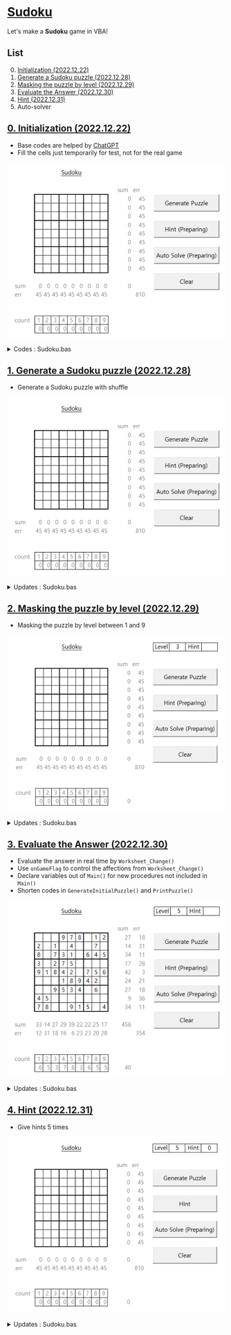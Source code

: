 # [Sudoku](../README.md#sudoku)

Let's make a **Sudoku** game in VBA!


## List

0. [Initialization (2022.12.22)](#0-initialization-20221222)
1. [Generate a Sudoku puzzle (2022.12.28)](#1-generate-a-sudoku-puzzle-20221228)
2. [Masking the puzzle by level (2022.12.29)](#2-masking-the-puzzle-by-level-20221229)
3. [Evaluate the Answer (2022.12.30)](#3-evaluate-the-answer-20221230)
4. [Hint (2022.12.31)](#4-hint-20221231)
5. Auto-solver


## [0. Initialization (2022.12.22)](#list)

  - Base codes are helped by [ChatGPT](https://github.com/kimpro82/MyGame/issues/56#issuecomment-1363135037)
  - Fill the cells just temporarily for test, not for the real game

  ![Initialization](./Images/VBA_Sudoku_Init.gif)

  <details>
    <summary>Codes : Sudoku.bas</summary>

  ```vba
  Option Explicit
  ```
  ```vba
  Private Sub GenerateSudoku()

      ' Set zeroPiont to start 9x9 matrix
      Dim zeroPoint As Range
      Call GetZeroPoint(zeroPoint)

      Dim sudoku(1 To 9, 1 To 9) As Integer

      ' Initialize the Sudoku array with zeros
      Dim i As Integer, j As Integer
      For i = 1 To 9
          For j = 1 To 9
              sudoku(i, j) = 0
          Next j
      Next i

      ' Generate the Sudoku puzzle
      Call GeneratePuzzle(sudoku)

      ' Print the Sudoku puzzle to the sheet
      Call PrintPuzzle(sudoku, zeroPoint)

  End Sub
  ```
  ```vba
  Private Sub GetZeroPoint(ByRef zeroPoint As Range)

      Set zeroPoint = Range("C5")

  End Sub
  ```
  ```vba
  Private Sub GeneratePuzzle(ByRef puzzle As Variant)

      ' Temporary; to be advanced
      Dim i As Integer, j As Integer
      For i = 1 To 9
          For j = 1 To 9
              puzzle(i, j) = Int(Rnd * 9) + 1
          Next j
      Next i

  End Sub
  ```
  ```vba
  Private Sub PrintPuzzle(ByRef puzzle As Variant, ByRef zeroPoint As Range)

      ' Print the puzzle to the sheet
      Dim i As Integer, j As Integer
      For i = 1 To 9
          For j = 1 To 9
              zeroPoint.Offset(i - 1, j - 1).Value = puzzle(i, j)
          Next j
      Next i

  End Sub
  ```
  ```vba
  Private Sub Hint()

      Debug.Print "Hint function is not completed yet"
      ' Debug.Print Me.Name & "() is not completed yet"                           ' Me.Name : "Soduku"

  End Sub
  ```
  ```vba
  Private Sub AutoSolve()

      Debug.Print "Auto Solve function is not completed yet"

  End Sub
  ```
  ```vba
  Private Sub Clear()

      Dim zeroPoint As Range
      Call GetZeroPoint(zeroPoint)

      Dim Rng As Range
      Set Rng = zeroPoint.Resize(9, 9)

      With Rng
          .ClearContents
      End With

  End Sub
  ```
  ```vba
  ' Buttons

  Private Sub btnGenerate_Click()

      Call GenerateSudoku

  End Sub


  Private Sub btnHint_Click()

      Call Hint

  End Sub


  Private Sub btnAutoSolve_Click()

      Call AutoSolve

  End Sub


  Private Sub btnClear_Click()

      Call Clear

  End Sub
  ```
  </details>


## [1. Generate a Sudoku puzzle (2022.12.28)](#list)

  - Generate a Sudoku puzzle with shuffle

  ![Shuffle](./Images/VBA_Sudoku_Shuffle.gif)

  <details>
    <summary>Updates : Sudoku.bas</summary>

  ```vba
  Private Sub GenerateSudoku()

      ' Set zeroPiont to start 9x9 matrix
      Dim zeroPoint As Range
      Call GetZeroPoint(zeroPoint)

      ' Initialize the Sudoku array before shuffle
      Dim sudoku(1 To 9, 1 To 9) As Integer
      Call GenerateInitialPuzzle(sudoku)

      ' Shuffle the puzzle
      Call ShufflePuzzle(sudoku)

      ' Print the Sudoku puzzle to the sheet
      Call PrintPuzzle(sudoku, zeroPoint)

  End Sub
  ```
  ```vba
  Private Sub GenerateInitialPuzzle(ByRef puzzle As Variant)

      ' Update (2022.12.28); it seems not minimized but anyway works
      Dim i As Integer, j As Integer, starting As Integer
      For i = 1 To 9
          If i < 4 Then
              starting = (i - 1) * 3 Mod 9
          ElseIf i < 7 Then
              starting = ((i - 1) * 3 + 1) Mod 9
          Else
              starting = ((i - 1) * 3 + 2) Mod 9
          End If

          For j = 1 To 9
              puzzle(i, j) = (starting + j - 1) Mod 9 + 1
          Next j
      Next i

  End Sub
  ```
  ```vba
  Private Sub ShufflePuzzle(ByRef puzzle As Variant)

      Dim n As Integer
      n = 100

      Dim i As Integer, j As Integer
      Dim a As Integer, b As Integer, temp(1 To 9) As Integer
      For i = 1 To n
          a = Int(Rnd * 9) + 1
          b = Int((a - 1) / 3) * 3 + Int(Rnd * 3) + 1                             ' quite proud code …… !

          For j = 1 To 9
              If i Mod 2 = 0 Then
                  temp(j) = puzzle(a, j)
                  puzzle(a, j) = puzzle(b, j)
                  puzzle(b, j) = temp(j)
              Else
                  temp(j) = puzzle(j, a)
                  puzzle(j, a) = puzzle(j, b)
                  puzzle(j, b) = temp(j)
              End If
          Next j
      Next i

  End Sub
  ```
  </details>


## [2. Masking the puzzle by level (2022.12.29)](#list)

  - Masking the puzzle by level between 1 and 9

  ![Shuffle](./Images/VBA_Sudoku_Masking.gif)

  <details>
    <summary>Updates : Sudoku.bas</summary>

  ```vba
  Private Sub GenerateSudoku()

      ' Set parameters
      Dim zeroPoint As Range, level As Integer, hintNum As Integer
      Call GetZeroPoint(zeroPoint)                                                ' Set zeroPiont to start 9x9 matrix
      Call GetLevel(level)                                                        ' Set level to determine how much masking
      Call GetHintNum(hintNum)                                                    ' Set the number how much hints are given

      ' Initialize the Sudoku array before shuffle
      Dim sudoku(1 To 9, 1 To 9) As Integer
      Call GenerateInitialPuzzle(sudoku)

      ' Shuffle the puzzle
      Call ShufflePuzzle(sudoku)

      ' Masking the puzzle by the level
      Dim sudokuMask(1 To 9, 1 To 9) As Integer
      Call MaskingPuzzle(sudoku, sudokuMask, level)

      ' Print the Sudoku puzzle to the sheet
      Call PrintPuzzle(sudokuMask, zeroPoint)

  End Sub
  ```
  ```vba
  Private Sub GetLevel(ByRef level As Integer)

      level = Range("R2")

  End Sub
  ```
  ```vba
  Private Sub GetHintNum(ByRef hintNum As Integer)

      hintNum = Range("V2")

  End Sub
  ```
  ```vba
  Private Sub MaskingPuzzle(ByRef puzzle As Variant, ByRef puzzleMask As Variant, ByRef level As Integer)

      Dim i As Integer, j As Integer
      For i = 1 To 9
          For j = 1 To 9
              If Int(Rnd * 10) >= level Then
                  puzzleMask(i, j) = puzzle(i, j)
              Else
                  puzzleMask(i, j) = 0
              End If
          Next j
      Next i

  End Sub
  ```
  ```vba
  Private Sub PrintPuzzle(ByRef puzzle As Variant, ByRef zeroPoint As Range)

      ' Print the puzzle to the sheet
      Dim i As Integer, j As Integer
      For i = 1 To 9
          For j = 1 To 9
              If puzzle(i, j) <> 0 Then
                  zeroPoint.Offset(i - 1, j - 1).Value = puzzle(i, j)
              Else
                  zeroPoint.Offset(i - 1, j - 1).Value = ""
              End If
          Next j
      Next i

  End Sub
  ```
  </details>


## [3. Evaluate the Answer (2022.12.30)](#list)

  - Evaluate the answer in real time by `Worksheet_Change()`
  - Use `onGameFlag` to control the affections from `Worksheet_Change()`
  - Declare variables out of `Main()` for new procedures not included in `Main()`
  - Shorten codes in `GenerateInitialPuzzle()` and `PrintPuzzle()`

  ![Evaluation](./Images/VBA_Sudoku_Evaluate.gif)

  <details>
    <summary>Updates : Sudoku.bas</summary>

  ```vba
  ' Update (2022.12.30) : Move the Declaration locations out of Main()
  Private Sudoku(1 To 9, 1 To 9)      As Integer
  Private sudokuMask(1 To 9, 1 To 9)  As Integer
  Private sudokuAnswer()              As Integer                                  ' The new array should not be fixed

  Private zeroPoint                   As Range                                    ' zeroPiont     : to start 9x9 matrix
  Private level                       As Integer                                  ' level         : determine how much masking
  Private hintNum                     As Integer                                  ' hintNum       : the number how much hints are given
  Private onGameFlag                  As Boolean                                  ' onGameFlag    : do not run intersect() when False
  ```
  ```vba
  ' Update (2022.12.30) : Rename GenerateSudoku() to Main()
  Private Sub Main()

      ' Set parameters
      Call SetParameters(zeroPoint, level, hintNum)

      ' Initialize the Sudoku array before shuffle
      Call GenerateInitialPuzzle(Sudoku)

      ' Shuffle the puzzle
      Call ShufflePuzzle(Sudoku)

      ' Masking the puzzle by the level
      Call MaskingPuzzle(Sudoku, sudokuMask, level)

      ' Evaluate the answer
      sudokuAnswer = sudokuMask
      ' EvaluatePuzzle() runs through Worksheet_Change()

      ' Print the Sudoku puzzle to the sheet
      onGameFlag = False
          Call PrintPuzzle(sudokuAnswer, zeroPoint)
      onGameFlag = True

  End Sub
  ```
  ```vba
  ' Update (2022.12.30) : Merge 3 procedures for each parameter
  Private Sub SetParameters(ByRef zeroPoint As Range, ByRef level As Integer, ByRef hintNum As Integer)

      Set zeroPoint = Range("C5")
      level = Range("R2")
      hintNum = Range("V2")

  End Sub
  ```
  ```vba
  Private Sub GenerateInitialPuzzle(ByRef puzzle As Variant)

      zeroPoint.Offset(-1, 0).Value = ""

      
      Dim i As Integer, j As Integer, starting As Integer
      For i = 1 To 9
          ' Update (2022.12.30) : More compact code
          starting = (i - 1) * 3 Mod 9 + (i - 1) / 3

  '        Old Ver. (2022.12.28) : it seems not minimized but anyway works
  '        If i < 4 Then
  '            starting = (i - 1) * 3 Mod 9
  '        ElseIf i < 7 Then
  '            starting = ((i - 1) * 3 + 1) Mod 9
  '        Else
  '            starting = ((i - 1) * 3 + 2) Mod 9
  '        End If

          For j = 1 To 9
              puzzle(i, j) = (starting + j - 1) Mod 9 + 1
          Next j
      Next i

  End Sub
  ```
  ```vba
  ' Update (2022.12.30) : Update the SudokuAnswer at once
  Private Sub PrintPuzzle(ByRef puzzle As Variant, ByRef zeroPoint As Range)

      ' Print the puzzle to the sheet
      onGameFlag = False
          zeroPoint.Resize(9, 9).Value = puzzle
      onGameFlag = True

  '    ' Old Ver.
  '    Dim i As Integer, j As Integer
  '    For i = 1 To 9
  '        For j = 1 To 9
  '            If puzzle(i, j) <> 0 Then
  '                zeroPoint.Offset(i - 1, j - 1).Value = puzzle(i, j)
  '            Else
  '                zeroPoint.Offset(i - 1, j - 1).Value = ""
  '            End If
  '        Next j
  '    Next i

  End Sub
  ```
  ```vba
  ' Update (2022.12.30)
  Private Sub Clear()

      Dim Rng As Range
      Set Rng = zeroPoint.Resize(9, 9)
      ' Debug.Print Rng.Address                                                   ' ok

      onGameFlag = False
          Rng.ClearContents
          zeroPoint.Offset(-1, 0).Value = ""
      onGameFlag = True

  End Sub
  ```
  ```vba
  ' Update (2022.12.30)
  Private Sub Worksheet_Change(ByVal Target As Range)

      If (onGameFlag = True) And (Not Intersect(zeroPoint.Resize(9, 9), Target) Is Nothing) Then
          ' Debug.Print Target.Address                                            ' ok
          Call EvaluatePuzzle(Target.Address)
          Call PrintPuzzle(sudokuAnswer, zeroPoint)
      End If

  End Sub
  ```
  ```vba
  ' Update (2022.12.30)
  Private Sub EvaluatePuzzle(ByRef ChangedCell As String)

      ' Debug.Print ChangedCell                                                   ' ok
      Dim i As Integer, j As Integer, ans As Integer
      i = Range(ChangedCell).Row - zeroPoint.Row + 1
      j = Range(ChangedCell).Column - zeroPoint.Column + 1
      ans = Range(ChangedCell).Value
      ' Debug.Print i & j & ans                                                   ' ok

      If Sudoku(i, j) = Range(ChangedCell).Value Then
          zeroPoint.Offset(-1, 0).Value = "Correct!"
          sudokuAnswer(i, j) = Range(ChangedCell).Value
      Else
          zeroPoint.Offset(-1, 0).Value = "(" & i & ", " & j & ") is not " & ans & "!"
      End If

  End Sub
  ```
  </details>


## [4. Hint (2022.12.31)](#list)

  - Give hints 5 times

  ![Hints](./Images/VBA_Sudoku_Hint.gif)

  <details>
    <summary>Updates : Sudoku.bas</summary>

```vba
' Update (2022.12.31)
Private Sub Hint(ByRef puzzle As Variant, ByRef puzzleAnswer As Variant, ByRef zeroPoint As Range)

    If hintNum > 0 Then
        Dim i As Integer, j As Integer
        Do
            i = Int(Rnd * 9) + 1
            j = Int(Rnd * 9) + 1
            If puzzleAnswer(i, j) = 0 Then
                hintFlag = True
                hintNum = hintNum - 1
                Range("V2").Value = hintNum                                     ' seems not the best way ……
                Debug.Print i & j & puzzle(i, j)
                zeroPoint.Offset(i - 1, j - 1).Value = puzzle(i, j)
                Exit Do
            End If
        Loop
    End If

End Sub
```
```vba
' Update (2022.12.30)
Private Sub EvaluatePuzzle(ByRef ChangedCell As String, ByRef hintFalg As Boolean)

    ……

    If sudoku(i, j) = Range(ChangedCell).Value Then
        If hintFlag = False Then
            zeroPoint.Offset(-1, 0).Value = "Correct!"
            sudokuAnswer(i, j) = Range(ChangedCell).Value
        Else
            zeroPoint.Offset(-1, 0).Value = "(" & i & ", " & j & ") is " & ans & "!"
            sudokuAnswer(i, j) = Range(ChangedCell).Value
            hintFalg = False
        End If
    Else
        zeroPoint.Offset(-1, 0).Value = "(" & i & ", " & j & ") is not " & ans & "!"
    End If

End Sub
```